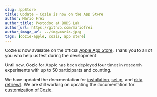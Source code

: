 ```yaml
---
slug: appStore
title: Update - Cozie is now on the App Store
author: Mario Frei
author_title: Postodoc at BUDS Lab
author_url: https://github.com/mariofrei
author_image_url: ../img/mario.jpeg
tags: [cozie-apple, cozie, app store]
---
```



Cozie is now available on the official [Apple App Store](https://apps.apple.com/sg/app/cozie/id1625029501). Thank you to all of you who help us test during the development

Until now, Cozie for Apple has been deployed four times in research experiments with up to 50 participants and counting. 

We have updated the documentation for [installation](../docs/installation), [setup](../docs/setup), and [data retrieval](../docs/downloadData). We are still working on updating the documentation for [customization of Cozie](../docs/gettingStarted).
